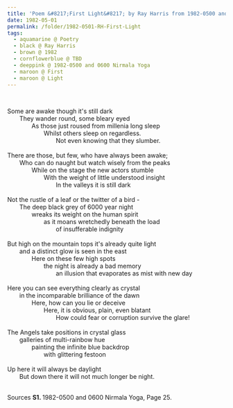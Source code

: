 ```yaml
---
title: 'Poem &#8217;First Light&#8217; by Ray Harris from 1982-0500 and 0600 Nirmala Yoga, Page 25'
date: 1982-05-01
permalink: /folder/1982-0501-RH-First-Light
tags:
  - aquamarine @ Poetry
  - black @ Ray Harris
  - brown @ 1982
  - cornflowerblue @ TBD
  - deeppink @ 1982-0500 and 0600 Nirmala Yoga
  - maroon @ First
  - maroon @ Light
---
```


<br>

<p>
Some are awake though it's still dark<br>
&emsp;&emsp;They wander round, some bleary eyed<br>
&emsp;&emsp;&emsp;&emsp;As those just roused from millenia long sleep<br>
&emsp;&emsp;&emsp;&emsp;&emsp;&emsp;Whilst others sleep on regardless.<br>
&emsp;&emsp;&emsp;&emsp;&emsp;&emsp;&emsp;&emsp;Not even knowing that they slumber.<br>
<br>
There are those, but few, who have always been awake;<br>
&emsp;&emsp;Who can do naught but watch wisely from the peaks<br>
&emsp;&emsp;&emsp;&emsp;While on the stage the new actors stumble<br>
&emsp;&emsp;&emsp;&emsp;&emsp;&emsp;With the weight of little understood insight<br>
&emsp;&emsp;&emsp;&emsp;&emsp;&emsp;&emsp;&emsp;In the valleys it is still dark<br>
<br>
Not the rustle of a leaf or the twitter of a bird -<br>
&emsp;&emsp;The deep black grey of 6000 year night<br>
&emsp;&emsp;&emsp;&emsp;wreaks its weight on the human spirit<br>
&emsp;&emsp;&emsp;&emsp;&emsp;&emsp;as it moans wretchedly beneath the load<br>
&emsp;&emsp;&emsp;&emsp;&emsp;&emsp;&emsp;&emsp;of insufferable indignity<br>
<br>
But high on the mountain tops it's already quite light<br>
&emsp;&emsp;and a distinct glow is seen in the east<br>
&emsp;&emsp;&emsp;&emsp;Here on these few high spots<br>
&emsp;&emsp;&emsp;&emsp;&emsp;&emsp;the night is already a bad memory<br>
&emsp;&emsp;&emsp;&emsp;&emsp;&emsp;&emsp;&emsp;an illusion that evaporates as mist with new day<br>
<br>
Here you can see everything clearly as crystal<br>
&emsp;&emsp;in the incomparable brilliance of the dawn<br>
&emsp;&emsp;&emsp;&emsp;Here, how can you lie or deceive<br>
&emsp;&emsp;&emsp;&emsp;&emsp;&emsp;Here, it is obvious, plain, even blatant<br>
&emsp;&emsp;&emsp;&emsp;&emsp;&emsp;&emsp;&emsp;How could fear or corruption survive the glare!<br>
<br>
The Angels take positions in crystal glass<br>
&emsp;&emsp;galleries of multi-rainbow hue<br>
&emsp;&emsp;&emsp;&emsp;painting the infinite blue backdrop<br>
&emsp;&emsp;&emsp;&emsp;&emsp;&emsp;with glittering festoon<br>
<br>
Up here it will always be daylight<br>
&emsp;&emsp;But down there it will not much longer be night.<br>
</p>

<br>

<wave-list>
<list-title color="DarkSeaGreen" width="40">Sources</list-title>
  <list-item color="BlanchedAlmond"  width="280"><b>S1. </b> 1982-0500 and 0600 Nirmala Yoga, Page 25.</list-item>
</wave-list>